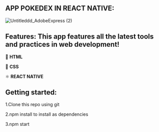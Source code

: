 ## APP POKEDEX IN REACT NATIVE:

![Untitleddd_AdobeExpress (2)](https://user-images.githubusercontent.com/74988159/212973309-a7e609a0-a04c-4c9f-9490-17531549979b.gif)


## Features: This app features all the latest tools and practices in web development!

📄 **HTML**

📄 **CSS**

⚛️ **REACT NATIVE**

## Getting started:

1.Clone this repo using git

2.npm install to install as dependencies

3.npm start
